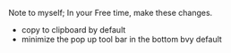 Note to myself;
In your Free time, make these changes.
- copy to clipboard by default
- minimize the pop up tool bar in the bottom bvy default 
